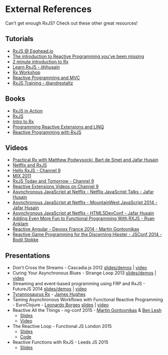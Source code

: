# External References

Can't get enough RxJS? Check out these other great resources!

## Tutorials

- [RxJS @ Egghead.io](https://egghead.io/technologies/rx)
- [The introduction to Reactive Programming you've been missing](https://gist.github.com/staltz/868e7e9bc2a7b8c1f754)
- [2 minute introduction to Rx](https://medium.com/@andrestaltz/2-minute-introduction-to-rx-24c8ca793877)
- [Learn RxJS - @jhusain](https://github.com/jhusain/learnrx)
- [Rx Workshop](http://rxworkshop.codeplex.com/) 
- [Reactive Programming and MVC](http://aaronstacy.com/writings/reactive-programming-and-mvc/)
- [RxJS Training - @andrestaltz](https://github.com/staltz/rxjs-training)


## Books

- [RxJS in Action](https://www.manning.com/books/rxjs-in-action) 
- [RxJS](http://xgrommx.github.io/rx-book/)
- [Intro to Rx](http://www.amazon.com/Introduction-to-Rx-ebook/dp/B008GM3YPM/)
- [Programming Reactive Extensions and LINQ](http://www.amazon.com/Programming-Reactive-Extensions-Jesse-Liberty/dp/1430237473/)
- [Reactive Programming with RxJS](https://pragprog.com/book/smreactjs/reactive-programming-with-rxjs)


## Videos

- [Practical Rx with Matthew Podwysocki, Bart de Smet and Jafar Husain](http://channel9.msdn.com/posts/Bart-De-Smet-Jafar-Hussain-Matthew-Podwysocki-Pragmatic-Rx)
- [Netflix and RxJS](http://channel9.msdn.com/posts/Rx-and-Netflix)
- [Hello RxJS - Channel 9](http://channel9.msdn.com/Blogs/Charles/Introducing-RxJS-Reactive-Extensions-for-JavaScript)
- [MIX 2011](http://channel9.msdn.com/events/MIX/MIX11/HTM07)
- [RxJS Today and Tomorrow - Channel 9](http://channel9.msdn.com/Blogs/Charles/Matthew-Podwysocki-and-Bart-J-F-De-Smet-RxJS-Today-and-Tomorrow)
- [Reactive Extensions Videos on Channel 9](http://channel9.msdn.com/Tags/reactive+extensions)
- [Asynchronous JavaScript at Netflix - Netflix JavaScript Talks - Jafar Husain](https://www.youtube.com/watch?v=XRYN2xt11Ek)
- [Asynchronous JavaScript at Netflix - MountainWest JavaScript 2014 - Jafar Husain](https://www.youtube.com/watch?v=XE692Clb5LU)
- [Asynchronous JavaScript at Netflix - HTML5DevConf - Jafar Husain](https://www.youtube.com/watch?v=5uxSu-F5Kj0)
- [Adding Even More Fun to Functional Programming With RXJS - Ryan Anklam](https://www.youtube.com/watch?v=8EExNfm0gt4)
- [Reactive Angular - Devoxx France 2014 - Martin Gontovnikas](https://www.youtube.com/watch?v=q_WdJguyRrg)
- [Reactive Game Programming for the Discerning Hipster - JSConf 2014 - Bodil Stokke](https://www.youtube.com/watch?v=x8mmAu7ZR9Y)

## Presentations


- Don't Cross the Streams - Cascadia.js 2012 [slides/demos](http://www.slideshare.net/mattpodwysocki/cascadiajs-dont-cross-the-streams) | [video](http://www.youtube.com/watch?v=FqBq4uoiG0M)
- Curing Your Asynchronous Blues - Strange Loop 2013 [slides/demos](https://github.com/Reactive-Extensions/StrangeLoop2013) | [video](http://www.infoq.com/presentations/rx-event-processing)
- Streaming and event-based programming using FRP and RxJS - FutureJS 2014 [slides/demos](https://github.com/Reactive-Extensions/FutureJS) | [video](https://www.youtube.com/watch?v=zlERo_JMGCw)
- [Tyrannosaurus Rx](http://yobriefca.se/presentations/tyrannosaurus-rx.pdf) - [James Hughes](http://twitter.com/kouphax)
- Taming Asynchronous Workflows with Functional Reactive Programming - EuroClojure - [Leonardo Borges](https://twitter.com/leonardo_borges) [slides](http://www.slideshare.net/borgesleonardo/functional-reactive-programming-compositional-event-systems) | [video](http://www.slideshare.net/borgesleonardo/functional-reactive-programming-compositional-event-systems)
- Reactive All the Things - ng-conf 2015 - [Martin Gontovnikas](https://twitter.com/mgonto/) & [Ben Lesh](https://twitter.com/BenLesh)
  - [Slides](http://mgonto.github.io/reactive-all-the-things-talk/#1)
  - [Video](https://www.youtube.com/watch?v=zbBVG8bOoXk&feature=youtu.be&app=desktop)
- The Reactive Loop - Functional JS London 2015
  - [Slides](http://slides.com/theefer/reactive-loop-funjs#/)
  - [Code](https://github.com/theefer/funjs-reactive-loop)
- Reactive Functions with RxJS - Leeds JS 2015
  - [Slides](https://www.icloud.com/keynote/AwBWCAESEIf9pea2IykiVtOZFiXflDsaKj9lVsSLP_OtPU29v7fNpMs78DK7tvXz4bFBkb6BXFKjxqt4G5B_UlM6TwMCUCAQEEIGVYVFig5qOTdorTOd2ERMJDtn6dvDFY58zqBiVzZmtN#RxJS_talk)
